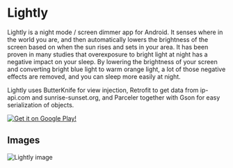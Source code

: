 # Lightly
Lightly is a night mode / screen dimmer app for Android. It senses where in the world you are, and then automatically lowers the brightness of the screen based on when the sun rises and sets in your area. It has been proven in many studies that overexposure to bright light at night has a negative impact on your sleep. By lowering the brightness of your screen and converting bright blue light to warm orange light, a lot of those negative effects are removed, and you can sleep more easily at night.

Lightly uses ButterKnife for view injection, Retrofit to get data from ip-api.com and sunrise-sunset.org, and Parceler together with Gson for easy serialization of objects.

[![Get it on Google Play!](http://adrianblan.co/images/google-play-badge.png)](https://play.google.com/store/apps/details?id=co.adrianblan.lightly)

## Images

![Lightly image](http://i.imgur.com/dYPtXGy.jpg)
